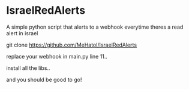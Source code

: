 # IsraelRedAlerts
A simple python script that alerts to a webhook everytime theres a read alert in israel

git clone https://github.com/MeHatol/IsraelRedAlerts

replace your webhook in main.py line 11..

install all the libs..

and you should be good to go!

